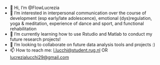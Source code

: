 - 👋 Hi, I’m @FlowLucrezia
- 👀 I’m interested in interpersonal communication over the course of development (esp early/late adolescence), emotional (dys)regulation, yoga & meditation, experience of dance and sport, and functional rehabilitation
- 🌱 I’m currently learning how to use Rstudio and Matlab to conduct my future research projects!
- 💞️ I’m looking to collaborate on future data analysis tools and projects :)
- 📫 How to reach me: l.lucchi@student.rug.nl OR lucrezialucchi29@gmail.com

<!---
FlowLucrezia/FlowLucrezia is a ✨ special ✨ repository because its `README.md` (this file) appears on your GitHub profile.
You can click the Preview link to take a look at your changes.
--->

